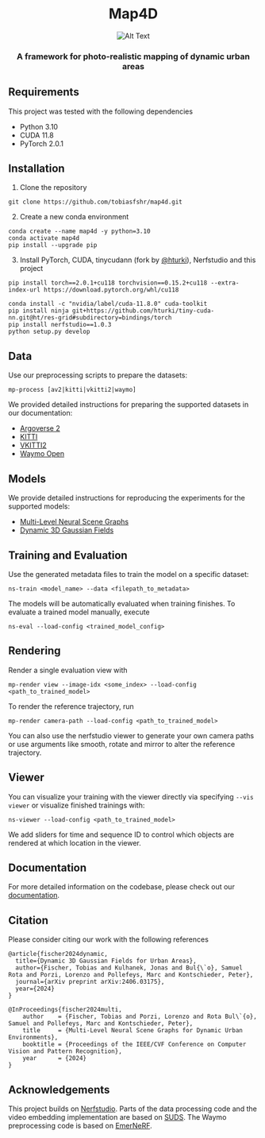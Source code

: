 
<div align="center">

# **Map4D**

![Alt Text](assets/media/teaser.gif)

### A framework for photo-realistic mapping of dynamic urban areas

</div>

## Requirements
This project was tested with the following dependencies
- Python 3.10
- CUDA 11.8
- PyTorch 2.0.1

## Installation
1. Clone the repository
```
git clone https://github.com/tobiasfshr/map4d.git
```

2. Create a new conda environment
```
conda create --name map4d -y python=3.10
conda activate map4d
pip install --upgrade pip
```

3. Install PyTorch, CUDA, tinycudann (fork by [@hturki](https://github.com/hturki)), Nerfstudio and this project
```
pip install torch==2.0.1+cu118 torchvision==0.15.2+cu118 --extra-index-url https://download.pytorch.org/whl/cu118

conda install -c "nvidia/label/cuda-11.8.0" cuda-toolkit
pip install ninja git+https://github.com/hturki/tiny-cuda-nn.git@ht/res-grid#subdirectory=bindings/torch
pip install nerfstudio==1.0.3
python setup.py develop
```

## Data
Use our preprocessing scripts to prepare the datasets:
```
mp-process [av2|kitti|vkitti2|waymo]
```

We provided detailed instructions for preparing the supported datasets in our documentation: 
- [Argoverse 2](docs/datasets/Argoverse2.md)
- [KITTI](docs/datasets/KITTI.md)
- [VKITTI2](docs/datasets/VKITTI2.md)
- [Waymo Open](docs/datasets//Waymo.md)

## Models

We provide detailed instructions for reproducing the experiments for the supported models:
- [Multi-Level Neural Scene Graphs](docs/models/MLNSG.md)
- [Dynamic 3D Gaussian Fields](docs/models/4DGF.md)

## Training and Evaluation
Use the generated metadata files to train the model on a specific dataset:
```
ns-train <model_name> --data <filepath_to_metadata>
```

The models will be automatically evaluated when training finishes. To evaluate a trained model manually, execute

```
ns-eval --load-config <trained_model_config>
```

## Rendering
Render a single evaluation view with

```
mp-render view --image-idx <some_index> --load-config <path_to_trained_model>
```

To render the reference trajectory, run

```
mp-render camera-path --load-config <path_to_trained_model>
```
You can also use the nerfstudio viewer to generate your own camera paths or use arguments like smooth, rotate and mirror to alter the reference trajectory.

## Viewer
You can visualize your training with the viewer directly via specifying `--vis viewer` or visualize finished trainings with:
```
ns-viewer --load-config <path_to_trained_model>
```
We add sliders for time and sequence ID to control which objects are rendered at which location in the viewer.

## Documentation

For more detailed information on the codebase, please check out our [documentation](docs/DOCS.md).

## Citation
Please consider citing our work with the following references
```
@article{fischer2024dynamic,
  title={Dynamic 3D Gaussian Fields for Urban Areas},
  author={Fischer, Tobias and Kulhanek, Jonas and Bul{\`o}, Samuel Rota and Porzi, Lorenzo and Pollefeys, Marc and Kontschieder, Peter},
  journal={arXiv preprint arXiv:2406.03175},
  year={2024}
}

@InProceedings{fischer2024multi,
    author    = {Fischer, Tobias and Porzi, Lorenzo and Rota Bul\`{o}, Samuel and Pollefeys, Marc and Kontschieder, Peter},
    title     = {Multi-Level Neural Scene Graphs for Dynamic Urban Environments},
    booktitle = {Proceedings of the IEEE/CVF Conference on Computer Vision and Pattern Recognition},
    year      = {2024}
}
```
## Acknowledgements

This project builds on [Nerfstudio](https://github.com/nerfstudio-project/nerfstudio). Parts of the data processing code and the video embedding implementation are based on [SUDS](https://github.com/hturki/suds). The Waymo preprocessing code is based on [EmerNeRF](https://github.com/NVlabs/EmerNeRF/).
